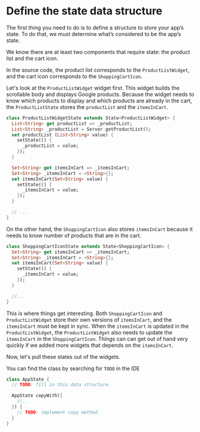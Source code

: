 # Define the state data structure

The first thing you need to do is to define a structure to store your app’s state.
To do that, we must determine what’s considered to be the app’s state.

We know there are at least two components that require state: the product list and the cart icon.

In the source code, the product list corresponds to the `ProductListWidget`,
and the cart icon corresponds to the `ShoppingCartIcon`.

Let's look at the `ProductListWidget` widget first. This widget builds the
scrollable body and displays Google products.  Because the widget needs to know which products to display and which products are already in the cart, the
`ProductListState` stores the `productList` and the `itemsInCart`.

```dart
class ProductListWidgetState extends State<ProductListWidget> {
  List<String> get productList => _productList;
  List<String> _productList = Server.getProductList();
  set productList (List<String> value) {
    setState(() {
      _productList = value;
    });
  }

  Set<String> get itemsInCart => _itemsInCart;
  Set<String> _itemsInCart = <String>{};
  set itemsInCart(Set<String> value) {
    setState(() {
      _itemsInCart = value;
    });
  }

  // ...
}
```

On the other hand, the `ShoppingCartIcon` also stores `itemsInCart` because
it needs to know number of products that are in the cart.

```dart
class ShoppingCartIconState extends State<ShoppingCartIcon> {
  Set<String> get itemsInCart => _itemsInCart;
  Set<String> _itemsInCart = <String>{};
  set itemsInCart(Set<String> value) {
    setState(() {
      _itemsInCart = value;
    });
  }

  //...
}
```

This is where things get interesting. Both `ShoppingCartIcon` and `ProductListWidget` store their own
versions of `itemsInCart`, and the `itemsInCart` must be kept in sync. When the `itemsInCart` is updated
in the `ProductListWidget`, the `ProductListWidget` also needs to update the `itemsInCart` in the `ShoppingCartIcon`. Things can
can get out of hand very quickly if we added more widgets that depends on the `itemsInCart`.

Now, let's pull these states out of the widgets.

You can find the class by searching for `TODO` in the IDE

```dart
class AppState {
  // TODO: fill in this data structure.

  AppState copyWith({
    //..
  }) {
    // TODO: implement copy method.
  }
}
```
